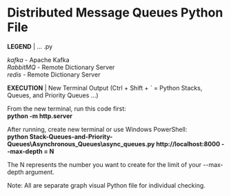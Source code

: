 # Distributed Message Queues Python File

**LEGEND** | ... .py 

_kafka_ - Apache Kafka <br />
_RabbitMQ_ - Remote Dictionary Server <br />
_redis_ - Remote Dictionary Server <br />

**EXECUTION** | New Terminal Output (Ctrl + Shift + ` = Python Stacks, Queues, and Priority Queues ...)

From the new terminal, run this code first: <br /> **python -m http.server** <br />

After running, create new terminal or use Windows PowerShell: <br /> **python Stack-Queues-and-Priority-Queues\Asynchronous_Queues\async_queues.py http://localhost:8000 --max-depth = N** <br />

The N represents the number you want to create for the limit of your --max-depth argument.

Note: All are separate graph visual Python file for individual checking.